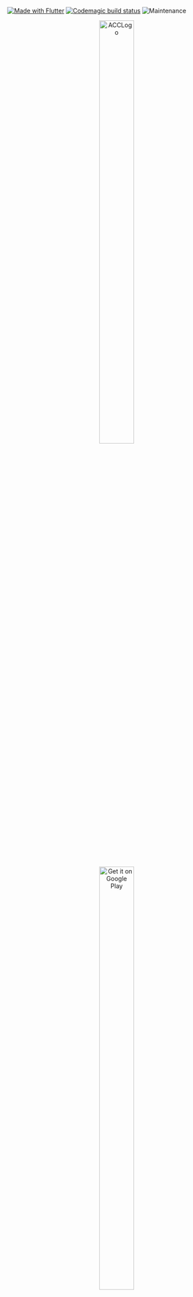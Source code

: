 [![Made with Flutter](https://img.shields.io/badge/Made%20with-Flutter-%2345D1FE)](https://flutter.dev/)
[![Codemagic build status](https://api.codemagic.io/apps/5eb81e53a6d15e519e709c44/5eb81e53a6d15e519e709c43/status_badge.svg)](https://codemagic.io/apps/5eb81e53a6d15e519e709c44/5eb81e53a6d15e519e709c43/latest_build)
![Maintenance](https://img.shields.io/maintenance/no/2019)

<p align="center"><img alt='ACCLogo' height='50%'  width='40%' src='https://user-images.githubusercontent.com/20175372/82159941-2add1300-9892-11ea-9806-6838214ecf68.png'/>
    <a href='https://play.google.com/store/apps/details?id=dev.enzoconty.animal_crossing_completion&pcampaignid=pcampaignidMKT-Other-global-all-co-prtnr-py-PartBadge-Mar2515-1'>
       <br> <img alt='Get it on Google Play' height='50%'  width='40%' src='https://play.google.com/intl/en_us/badges/static/images/badges/en_badge_web_generic.png'/></a></p>

# Animal Crossing Completionist

A Flutter project to complete & recolt all collectibles species of fishes, bugs & fossils from Animal Crossing: New Horizons.

## TODO:

- Make better code, some part of the code are wacky and im not proud of it. 

- Search bar to filter tiles

- Find a way to provide artwork information, not a switch case for ~40 elems.

## PREVIEW:

<p float="left">
    <img src="https://user-images.githubusercontent.com/20175372/82259390-c8504980-995b-11ea-8d45-630b45ea7059.gif" width="100%" style="margin: 0px 0px 0px 0px;"><br>
    <img src="https://user-images.githubusercontent.com/20175372/82262906-18caa580-9962-11ea-8f7e-388a4a800ece.png" width="33%" style="margin: 0px 0px 0px 0px;">
    <img src="https://user-images.githubusercontent.com/20175372/82262902-17997880-9962-11ea-97f9-669a2a01a9e0.png" width="33%" style="margin: 0px 0px 0px 0px;">
    <img src="https://user-images.githubusercontent.com/20175372/82262907-18caa580-9962-11ea-9f1b-07dc2e700924.png" width="33%" style="margin: 0px 0px 0px 0px;">
    <img src="https://user-images.githubusercontent.com/20175372/82262912-19fbd280-9962-11ea-9cec-e9481c884290.png" width="100%" style="margin: 0px 0px 0px 0px;">
    <img src="https://user-images.githubusercontent.com/20175372/82262908-19633c00-9962-11ea-9662-1cb59242e578.png" width="33%" style="margin: 0px 0px 0px 0px;">
    <img src="https://user-images.githubusercontent.com/20175372/82262910-19633c00-9962-11ea-8d86-6f65534e792d.png" width="33%" style="margin: 0px 0px 0px 0px;">
    <img src="https://user-images.githubusercontent.com/20175372/77908575-0dc19600-728c-11ea-8fb1-030ca9e74b70.png" width="33%" style="margin: 0px 0px 0px 0px;">
</p>

## RELEASES:

Thanks to y'all, the app has now more than 8000 downloads !
On the [PlayStore](https://play.google.com/store/apps/details?id=dev.enzoconty.animal_crossing_completion)

